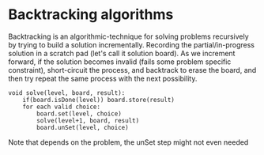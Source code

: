 # Backtracking algorithms

Backtracking is an algorithmic-technique for solving problems recursively by trying to build a solution incrementally.
Recording the partial/in-progress solution in a scratch pad (let's call it solution board). As we increment forward,
if the solution becomes invalid (fails some problem specific constraint), short-circuit the process, and backtrack to 
erase the board, and then try repeat the same process with the next possibility.

```
void solve(level, board, result):
    if(board.isDone(level)) board.store(result)
    for each valid choice:
        board.set(level, choice)
        solve(level+1, board, result)
        board.unSet(level, choice)
```

Note that depends on the problem, the unSet step might not even needed